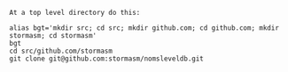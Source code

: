 
    At a top level directory do this:

    alias bgt='mkdir src; cd src; mkdir github.com; cd github.com; mkdir stormasm; cd stormasm'
    bgt
    cd src/github.com/stormasm
    git clone git@github.com:stormasm/nomsleveldb.git
